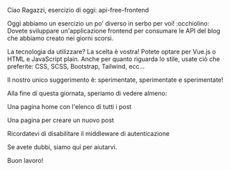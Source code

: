 Ciao Ragazzi, esercizio di oggi: api-free-frontend

Oggi abbiamo un esercizio un po' diverso in serbo per voi! :occhiolino: Dovete sviluppare un'applicazione frontend per consumare le API del blog che abbiamo creato nei giorni scorsi.

La tecnologia da utilizzare? La scelta è vostra! Potete optare per Vue.js o HTML e JavaScript plain. Anche per quanto riguarda lo stile, usate ciò che preferite: CSS, SCSS, Bootstrap, Tailwind, ecc...

Il nostro unico suggerimento è: sperimentate, sperimentate e sperimentate! 

Alla fine di questa giornata, speriamo di vedere almeno:

Una pagina home con l'elenco di tutti i post

Una pagina per creare un nuovo post

Ricordatevi di disabilitare il middleware di autenticazione

Se avete dubbi, siamo qui per aiutarvi.

Buon lavoro!